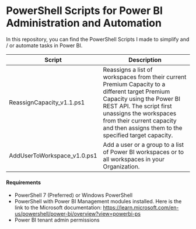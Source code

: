 # PowerShell Scripts for Power BI Administration and Automation

In this repository, you can find the PowerShell Scripts I made to simplify and / or automate tasks in Power BI.

| Script | Description |
|-------------|-------------|
| ReassignCapacity_v1.1.ps1 | Reassigns a list of workspaces from their current Premium Capacity to a different target Premium Capacity using the Power BI REST API. The script first unassigns the workspaces from their current capacity and then assigns them to the specified target capacity. |
| AddUserToWorkspace_v1.0.ps1 | Add a user or a group to a list of Power BI workspaces or to all workspaces in your Organization. |

#### Requirements
- PowerShell 7 (Preferred) or Windows PowerShell
- PowerShell with Power BI Management modules installed. Here is the link to the Microsoft documentation: https://learn.microsoft.com/en-us/powershell/power-bi/overview?view=powerbi-ps
- Power BI tenant admin permissions
